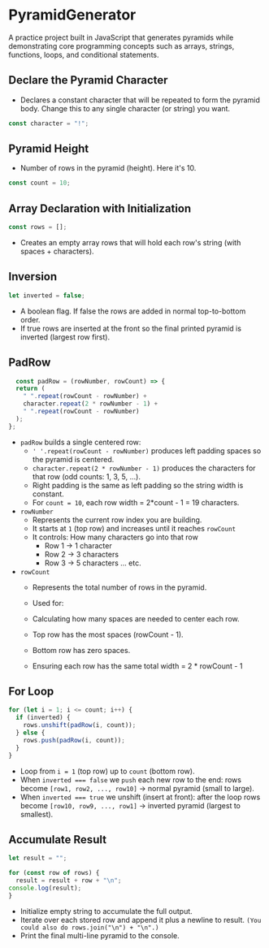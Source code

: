 # PyramidGenerator
A practice project built in JavaScript that generates pyramids while demonstrating core programming concepts such as arrays, strings, functions, loops, and conditional statements.

## Declare the Pyramid Character

- Declares a constant character that will be repeated to form the pyramid body. Change this to any single character (or string) you want.
```js
const character = "!";

```
## Pyramid Height
- Number of rows in the pyramid (height). Here it's 10.

```js
const count = 10;
```

## Array Declaration with Initialization
```js
const rows = [];
```
- Creates an empty array rows that will hold each row's string (with spaces + characters).
## Inversion
```js
let inverted = false;
```
- A boolean flag. If false the rows are added in normal top-to-bottom order.
- If true rows are inserted at the front so the final printed pyramid is inverted (largest row first).
## PadRow
```js
  const padRow = (rowNumber, rowCount) => {
  return (
    " ".repeat(rowCount - rowNumber) +
    character.repeat(2 * rowNumber - 1) +
    " ".repeat(rowCount - rowNumber)
  );
};
```
- `padRow` builds a single centered row:
    - `' '.repeat(rowCount - rowNumber)` produces left padding spaces so the pyramid is centered.
    - `character.repeat(2 * rowNumber - 1)` produces the characters for that row (odd counts: 1, 3, 5, ...).
    - Right padding is the same as left padding so the string width is constant.
    - For `count = 10`, each row width = 2*count - 1 = 19 characters.
- `rowNumber`
    - Represents the current row index you are building.
    - It starts at `1` (top row) and increases until it reaches `rowCount`
    - It controls: How many characters go into that row
        - Row 1 → 1 character
        - Row 2 → 3 characters
        - Row 3 → 5 characters … etc.
- `rowCount`
    - Represents the total number of rows in the pyramid.

    - Used for:

    - Calculating how many spaces are needed to center each row.

    - Top row has the most spaces (rowCount - 1).

    - Bottom row has zero spaces.

    - Ensuring each row has the same total width = 2 * rowCount - 1

## For Loop
```js
for (let i = 1; i <= count; i++) {
  if (inverted) {
    rows.unshift(padRow(i, count));
  } else {
    rows.push(padRow(i, count));
  }
}
```
- Loop from `i = 1` (top row) up to `count` (bottom row).
- When `inverted === false` we `push` each new row to the end: rows become `[row1, row2, ..., row10]` → normal pyramid (small to large).
- When `inverted === true` we unshift (insert at front): after the loop rows become `[row10, row9, ..., row1]` → inverted pyramid (largest to smallest).

## Accumulate Result
```js
let result = "";

for (const row of rows) {
  result = result + row + "\n";
console.log(result);
}
```
- Initialize empty string to accumulate the full output.
- Iterate over each stored row and append it plus a newline to result. `(You could also do rows.join("\n") + "\n".)`
- Print the final multi-line pyramid to the console.
